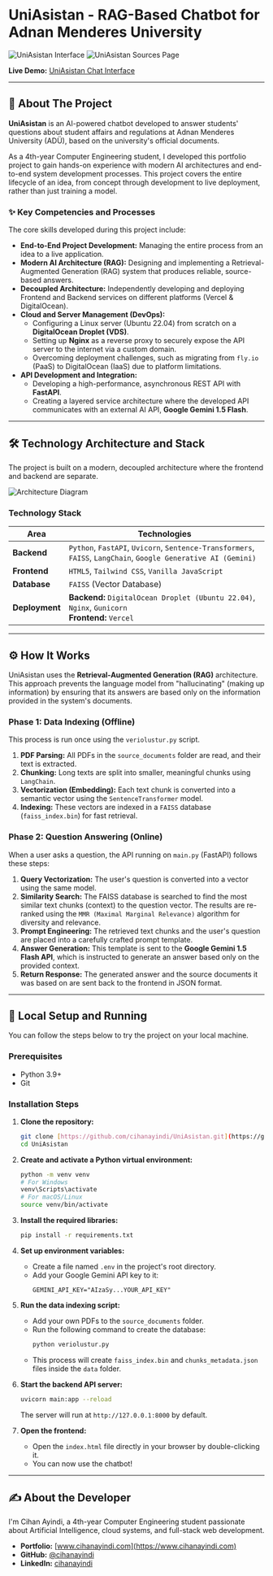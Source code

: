 # UniAsistan - RAG-Based Chatbot for Adnan Menderes University

![UniAsistan Interface](images/UniAsistanInterface.png)
![UniAsistan Sources Page](images/UniAsistanInterface2.png)

**Live Demo:** [UniAsistan Chat Interface](https://uniasistan.vercel.app/)

---

## 🚀 About The Project

**UniAsistan** is an AI-powered chatbot developed to answer students' questions about student affairs and regulations at Adnan Menderes University (ADÜ), based on the university's official documents.

As a 4th-year Computer Engineering student, I developed this portfolio project to gain hands-on experience with modern AI architectures and end-to-end system development processes. This project covers the entire lifecycle of an idea, from concept through development to live deployment, rather than just training a model.

### ✨ Key Competencies and Processes
The core skills developed during this project include:

- **End-to-End Project Development:** Managing the entire process from an idea to a live application.
- **Modern AI Architecture (RAG):** Designing and implementing a Retrieval-Augmented Generation (RAG) system that produces reliable, source-based answers.
- **Decoupled Architecture:** Independently developing and deploying Frontend and Backend services on different platforms (Vercel & DigitalOcean).
- **Cloud and Server Management (DevOps):**
  - Configuring a Linux server (Ubuntu 22.04) from scratch on a **DigitalOcean Droplet (VDS)**.
  - Setting up **Nginx** as a reverse proxy to securely expose the API server to the internet via a custom domain.
  - Overcoming deployment challenges, such as migrating from `fly.io` (PaaS) to DigitalOcean (IaaS) due to platform limitations.
- **API Development and Integration:**
  - Developing a high-performance, asynchronous REST API with **FastAPI**.
  - Creating a layered service architecture where the developed API communicates with an external AI API, **Google Gemini 1.5 Flash**.

---

## 🛠️ Technology Architecture and Stack

The project is built on a modern, decoupled architecture where the frontend and backend are separate.

![Architecture Diagram](images/UniAsistanProjectDiagram.png)

### Technology Stack

| Area                 | Technologies                                                                                              |
| -------------------- | --------------------------------------------------------------------------------------------------------- |
| **Backend** | `Python`, `FastAPI`, `Uvicorn`, `Sentence-Transformers`, `FAISS`, `LangChain`, `Google Generative AI (Gemini)` |
| **Frontend** | `HTML5`, `Tailwind CSS`, `Vanilla JavaScript`                                                             |
| **Database** | `FAISS` (Vector Database)                                                                                 |
| **Deployment** | **Backend:** `DigitalOcean Droplet (Ubuntu 22.04)`, `Nginx`, `Gunicorn` <br> **Frontend:** `Vercel`        |


---

## ⚙️ How It Works

UniAsistan uses the **Retrieval-Augmented Generation (RAG)** architecture. This approach prevents the language model from "hallucinating" (making up information) by ensuring that its answers are based only on the information provided in the system's documents.

### Phase 1: Data Indexing (Offline)
This process is run once using the `veriolustur.py` script.
1.  **PDF Parsing:** All PDFs in the `source_documents` folder are read, and their text is extracted.
2.  **Chunking:** Long texts are split into smaller, meaningful chunks using `LangChain`.
3.  **Vectorization (Embedding):** Each text chunk is converted into a semantic vector using the `SentenceTransformer` model.
4.  **Indexing:** These vectors are indexed in a `FAISS` database (`faiss_index.bin`) for fast retrieval.

### Phase 2: Question Answering (Online)
When a user asks a question, the API running on `main.py` (FastAPI) follows these steps:
1.  **Query Vectorization:** The user's question is converted into a vector using the same model.
2.  **Similarity Search:** The FAISS database is searched to find the most similar text chunks (context) to the question vector. The results are re-ranked using the `MMR (Maximal Marginal Relevance)` algorithm for diversity and relevance.
3.  **Prompt Engineering:** The retrieved text chunks and the user's question are placed into a carefully crafted prompt template.
4.  **Answer Generation:** This template is sent to the **Google Gemini 1.5 Flash API**, which is instructed to generate an answer based only on the provided context.
5.  **Return Response:** The generated answer and the source documents it was based on are sent back to the frontend in JSON format.

---

## 🚀 Local Setup and Running

You can follow the steps below to try the project on your local machine.

### Prerequisites
- Python 3.9+
- Git

### Installation Steps

1.  **Clone the repository:**
    ```bash
    git clone [https://github.com/cihanayindi/UniAsistan.git](https://github.com/cihanayindi/UniAsistan.git)
    cd UniAsistan
    ```

2.  **Create and activate a Python virtual environment:**
    ```bash
    python -m venv venv
    # For Windows
    venv\Scripts\activate
    # For macOS/Linux
    source venv/bin/activate
    ```

3.  **Install the required libraries:**
    ```bash
    pip install -r requirements.txt
    ```

4.  **Set up environment variables:**
    - Create a file named `.env` in the project's root directory.
    - Add your Google Gemini API key to it:
      ```
      GEMINI_API_KEY="AIzaSy...YOUR_API_KEY"
      ```

5.  **Run the data indexing script:**
    - Add your own PDFs to the `source_documents` folder.
    - Run the following command to create the database:
      ```bash
      python veriolustur.py
      ```
    - This process will create `faiss_index.bin` and `chunks_metadata.json` files inside the `data` folder.

6.  **Start the backend API server:**
    ```bash
    uvicorn main:app --reload
    ```
    The server will run at `http://127.0.0.1:8000` by default.

7.  **Open the frontend:**
    - Open the `index.html` file directly in your browser by double-clicking it.
    - You can now use the chatbot!

---

## ✍️ About the Developer

I'm Cihan Ayindi, a 4th-year Computer Engineering student passionate about Artificial Intelligence, cloud systems, and full-stack web development.

- **Portfolio:** [www.cihanayindi.com](https://www.cihanayindi.com)
- **GitHub:** [@cihanayindi](https://github.com/cihanayindi)
- **LinkedIn:** [cihanayindi](https://www.linkedin.com/in/cihanayindi/)
